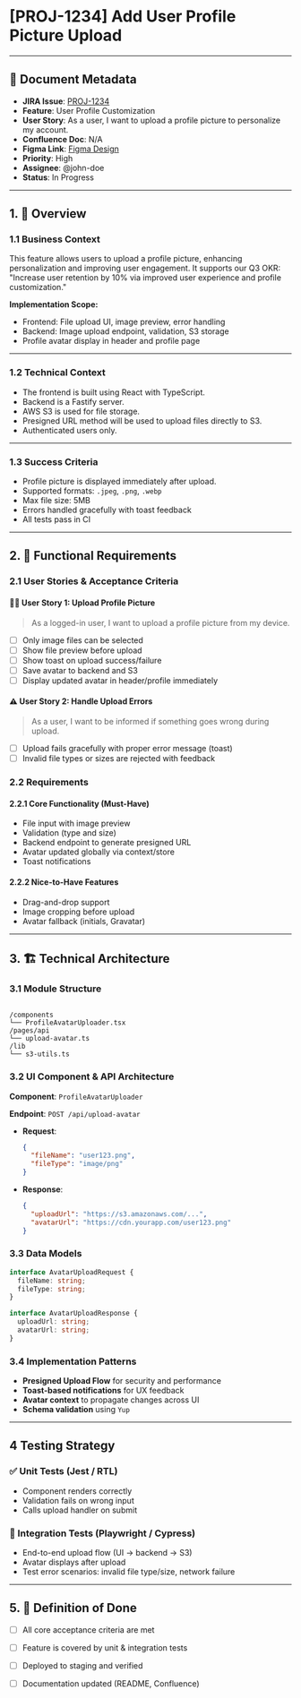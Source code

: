 # [PROJ-1234] Add User Profile Picture Upload

---

## 📄 Document Metadata

- **JIRA Issue**: [PROJ-1234](https://your-jira-url.com/browse/PROJ-1234)
- **Feature**: User Profile Customization
- **User Story**: As a user, I want to upload a profile picture to personalize my account.
- **Confluence Doc**: N/A
- **Figma Link**: [Figma Design](https://www.figma.com/file/...)
- **Priority**: High
- **Assignee**: @john-doe
- **Status**: In Progress

---

## 1. 📌 Overview

### 1.1 Business Context

This feature allows users to upload a profile picture, enhancing personalization and improving user engagement. It supports our Q3 OKR: "Increase user retention by 10% via improved user experience and profile customization."

**Implementation Scope:**
- Frontend: File upload UI, image preview, error handling
- Backend: Image upload endpoint, validation, S3 storage
- Profile avatar display in header and profile page

---

### 1.2 Technical Context

- The frontend is built using React with TypeScript.
- Backend is a Fastify server.
- AWS S3 is used for file storage.
- Presigned URL method will be used to upload files directly to S3.
- Authenticated users only.

---

### 1.3 Success Criteria

- Profile picture is displayed immediately after upload.
- Supported formats: `.jpeg`, `.png`, `.webp`
- Max file size: 5MB
- Errors handled gracefully with toast feedback
- All tests pass in CI

---

## 2. 🧩 Functional Requirements

### 2.1 User Stories & Acceptance Criteria

#### 🧑‍🎤 User Story 1: Upload Profile Picture

> As a logged-in user, I want to upload a profile picture from my device.

- [ ] Only image files can be selected
- [ ] Show file preview before upload
- [ ] Show toast on upload success/failure
- [ ] Save avatar to backend and S3
- [ ] Display updated avatar in header/profile immediately

#### ⚠️ User Story 2: Handle Upload Errors

> As a user, I want to be informed if something goes wrong during upload.

- [ ] Upload fails gracefully with proper error message (toast)
- [ ] Invalid file types or sizes are rejected with feedback

### 2.2 Requirements

#### 2.2.1 Core Functionality (Must-Have)

- File input with image preview
- Validation (type and size)
- Backend endpoint to generate presigned URL
- Avatar updated globally via context/store
- Toast notifications

#### 2.2.2 Nice-to-Have Features

- Drag-and-drop support
- Image cropping before upload
- Avatar fallback (initials, Gravatar)

---

## 3. 🏗️ Technical Architecture

### 3.1 Module Structure

```

/components
└── ProfileAvatarUploader.tsx
/pages/api
└── upload-avatar.ts
/lib
└── s3-utils.ts

```
### 3.2 UI Component & API Architecture

**Component**: `ProfileAvatarUploader`

**Endpoint**: `POST /api/upload-avatar`

- **Request**:
  ```json
  {
    "fileName": "user123.png",
    "fileType": "image/png"
  }
  ```

- **Response**:

  ```json
  {
    "uploadUrl": "https://s3.amazonaws.com/...",
    "avatarUrl": "https://cdn.yourapp.com/user123.png"
  }
  ```

### 3.3 Data Models

```typescript
interface AvatarUploadRequest {
  fileName: string;
  fileType: string;
}

interface AvatarUploadResponse {
  uploadUrl: string;
  avatarUrl: string;
}
```

### 3.4 Implementation Patterns

* **Presigned Upload Flow** for security and performance
* **Toast-based notifications** for UX feedback
* **Avatar context** to propagate changes across UI
* **Schema validation** using `Yup`
---
## 4 Testing Strategy

### ✅ Unit Tests (Jest / RTL)

* Component renders correctly
* Validation fails on wrong input
* Calls upload handler on submit

### 🔄 Integration Tests (Playwright / Cypress)

* End-to-end upload flow (UI → backend → S3)
* Avatar displays after upload
* Test error scenarios: invalid file type/size, network failure

---

## 5. 🎯 Definition of Done

* [ ] All core acceptance criteria are met
* [ ] Feature is covered by unit & integration tests
* [ ] Deployed to staging and verified
* [ ] Documentation updated (README, Confluence)


